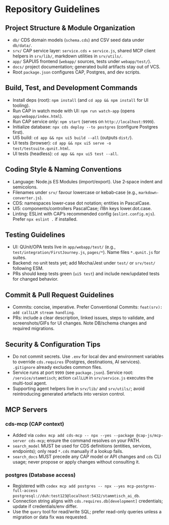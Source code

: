 # Repository Guidelines

## Project Structure & Module Organization
- `db/` CDS domain models (`schema.cds`) and CSV seed data under `db/data/`.
- `srv/` CAP service layer: `service.cds` + `service.js`, shared MCP client helpers in `srv/lib/`, markdown utilities in `srv/utils/`.
- `app/` SAPUI5 frontend (`webapp/` sources, tests under `webapp/test/`).
- `docs/` project documentation; generated build artifacts stay out of VCS.
- Root `package.json` configures CAP, Postgres, and dev scripts.

## Build, Test, and Development Commands
- Install deps (root): `npm install` (and `cd app && npm install` for UI tooling).
- Run CAP in watch mode with UI: `npm run watch-app` (opens `app/webapp/index.html`).
- Run CAP service only: `npm start` (serves on `http://localhost:9999`).
- Initialize database: `npx cds deploy --to postgres` (configure Postgres first).
- UI5 build: `cd app && npx ui5 build --all` (outputs `dist/`).
- UI tests (browser): `cd app && npx ui5 serve -o test/testsuite.qunit.html`.
- UI tests (headless): `cd app && npx ui5 test --all`.

## Coding Style & Naming Conventions
- Language: Node.js ES Modules (import/export). Use 2‑space indent and semicolons.
- Filenames under `srv/` favour lowercase or kebab‑case (e.g., `markdown-converter.js`).
- CDS: namespaces lower‑case dot notation; entities in PascalCase.
- UI5: components/controllers PascalCase; i18n keys lower.dot.case.
- Linting: ESLint with CAP’s recommended config (`eslint.config.mjs`). Prefer `npx eslint .` if installed.

## Testing Guidelines
- UI: QUnit/OPA tests live in `app/webapp/test/` (e.g., `test/integration/FirstJourney.js`, `pages/*`). Name files `*.qunit.js` for suites.
- Backend: no unit tests yet; add Mocha/Jest under `test/` or `srv/test/` following ESM.
- PRs should keep tests green (`ui5 test`) and include new/updated tests for changed behavior.

## Commit & Pull Request Guidelines
- Commits: concise, imperative. Prefer Conventional Commits: `feat(srv): add callLLM stream handling`.
- PRs: include a clear description, linked issues, steps to validate, and screenshots/GIFs for UI changes. Note DB/schema changes and required migrations.

## Security & Configuration Tips
- Do not commit secrets. Use `.env` for local dev and environment variables to override `cds.requires` (Postgres, destinations, AI services). `.gitignore` already excludes common files.
- Service runs at port `9999` (see `package.json`). Service root: `/service/stammtisch`; action `callLLM` in `srv/service.js` executes the multi-tool agent.
- Supporting agent helpers live in `srv/lib/` and `srv/utils/`; avoid reintroducing generated artefacts into version control.

## MCP Servers

### cds-mcp (CAP context)
- Added via `codex mcp add cds-mcp -- npx --yes --package @cap-js/mcp-server cds-mcp`; ensure the command resolves on your PATH.
- `search_model` MUST be used for CDS definitions (entities, services, endpoints); only read `*.cds` manually if a lookup fails.
- `search_docs` MUST precede any CAP model or API changes and `cds` CLI usage; never propose or apply changes without consulting it.

### postgres (Database access)
- Registered with `codex mcp add postgres -- npx --yes mcp-postgres-full-access postgresql://duh:test123@localhost:5432/stammtisch_ai_db`.
- Connection string aligns with `cds.requires.db[development]` credentials; update if credentials/env differ.
- Use the `query` tool for read/write SQL; prefer read-only queries unless a migration or data fix was requested.
